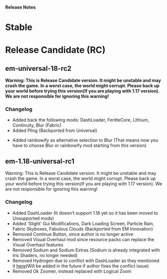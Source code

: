 <b align="center">Release Notes</b>

# Stable

# Release Candidate (RC)
## em-universal-18-rc2
**Warning: This is Release Candidate version. It might be unstable and may crash the game. In a worst case, the world might corrupt. Please back up your world before trying this version(If you are playing with 1.17 version). We are not responsible for ignoring this warning!**

### Changelog
- Added back the following mods: DashLoader, FeritteCore, Lithium, Continuity, Blur (Fabric)
- Added Pling (Backported from Universal)
* Added rainbowify as alternative selection to Blur (That means now you have to choose Blur or rainbowify mod starting from this version)


## em-1.18-universal-rc1
Warning: This is Release Candidate version. It might be unstable and may crash the game. In a worst case, the world might corrupt. Please back up your world before trying this version(If you are playing with 1.17 version). We are not responsible for ignoring this warning!

### Changelog
- Added DashLoader (It doesn't support 1.18 yet so it has been moved to Unsupported mods)
- Added 'Slight' Gui Modifications, Dark Loading Screen, Particle Rain, Fabric Skyboxes, Fabulous Clouds (Backported from EM Innovation)
- Removed Continue Button, since author is no longer active
- Removed Visual Overhaul mod since resource packs can replace the Visual Overhaul features
- Removed Sodium and Sodium Extras (Sodium is already integrated with Iris Shaders, no longer needed)
- Removed Hydrogen due to conflict with DashLoader as they mentioned it [here](https://github.com/alphaqu/DashLoader/issues/35)(Will be added in the future if author fixes the conflict issue)
- Removed Ok Zoomer, instead replaced with Logical Zoom
